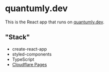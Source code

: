# quantumly.dev
This is the React app that runs on [quantumly.dev](https://quantumly.dev).

## "Stack"
- create-react-app
- styled-components
- TypeScript
- [Cloudflare Pages](https://pages.cloudflare.com)